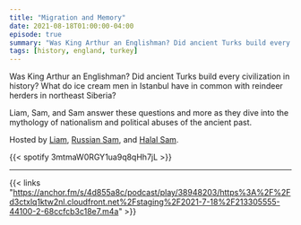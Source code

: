 ```yaml
---
title: "Migration and Memory"
date: 2021-08-18T01:00:00-04:00
episode: true
summary: "Was King Arthur an Englishman? Did ancient Turks build every civilization in history?"
tags: [history, england, turkey]
---
```


Was King Arthur an Englishman? Did ancient Turks build every civilization in history? What do ice cream men in Istanbul have in common with reindeer herders in northeast Siberia?

Liam, Sam, and Sam answer these questions and more as they dive into the mythology of nationalism and political abuses of the ancient past.

Hosted by [Liam](https://twitter.com/LegoRacers2), [Russian Sam](https://twitter.com/OverproducedPMC), and [Halal Sam](https://twitter.com/halaljew).

{{< spotify 3mtmaW0RGY1ua9q8qHh7jL >}}

---

{{< links "https://anchor.fm/s/4d855a8c/podcast/play/38948203/https%3A%2F%2Fd3ctxlq1ktw2nl.cloudfront.net%2Fstaging%2F2021-7-18%2F213305555-44100-2-68ccfcb3c18e7.m4a" >}}
